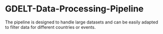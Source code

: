 # GDELT-Data-Processing-Pipeline
The pipeline is designed to handle large datasets and can be easily adapted to filter data for different countries or events.
